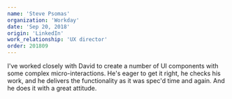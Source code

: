 ```yaml
---
name: 'Steve Psomas'
organization: 'Workday'
date: 'Sep 20, 2018'
origin: 'LinkedIn'
work_relationship: 'UX director'
order: 201809
---
```

I've worked closely with David to create a number of UI components with some complex micro-interactions. He's eager to get it right, he checks his work, and he delivers the functionality as it was spec'd time and again. And he does it with a great attitude.